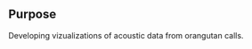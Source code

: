 
<!-- README.md is generated from README.Rmd. Please edit that file -->

## Purpose

<!-- badges: start -->
<!-- badges: end -->

Developing vizualizations of acoustic data from orangutan calls.

